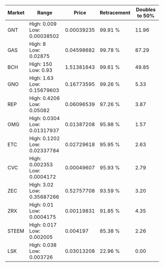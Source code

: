 | Market | Range | Price| Retracement | Doubles to 50% |
| --- | --- | --- | --- | --- |
| GNT | High: 0.009<br />Low: 0.00038502 | 0.00039235 | 99.91 % | 11.96 |
| GAS | High: 8<br />Low: 0.02875 | 0.04598682 | 99.78 % | 87.29 |
| BCH | High: 150<br />Low: 0.93 | 1.51381643 | 99.61 % | 49.85 |
| GNO | High: 1.63<br />Low: 0.15679603 | 0.16773595 | 99.26 % | 5.33 |
| REP | High: 0.4206<br />Low: 0.05082 | 0.06096539 | 97.26 % | 3.87 |
| OMG | High: 0.0304<br />Low: 0.01317937 | 0.01387208 | 95.98 % | 1.57 |
| ETC | High: 0.1202<br />Low: 0.02337784 | 0.02729618 | 95.95 % | 2.63 |
| CVC | High: 0.002353<br />Low: 0.0004172 | 0.00049607 | 95.93 % | 2.79 |
| ZEC | High: 3.02<br />Low: 0.35687266 | 0.52757708 | 93.59 % | 3.20 |
| ZRX | High: 0.01<br />Low: 0.0004175 | 0.00119831 | 91.85 % | 4.35 |
| STEEM | High: 0.017<br />Low: 0.002005 | 0.004197 | 85.38 % | 2.26 |
| LSK | High: 0.038<br />Low: 0.003726 | 0.03013208 | 22.96 % | 0.00 |
